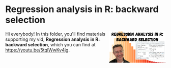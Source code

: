 # Regression analysis in R: backward selection
[<img src="bss thumb.png" align="right" height="100" />](<https://youtu.be/5tqlWwKv4jg>)

Hi everybody! In this folder, you'll find materials supporting my vid, **Regression analysis in R: backward selection**, which you can find at <https://youtu.be/5tqlWwKv4jg>. 


